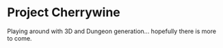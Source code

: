 # Project Cherrywine

Playing around with 3D and Dungeon generation... hopefully there is more to come.
